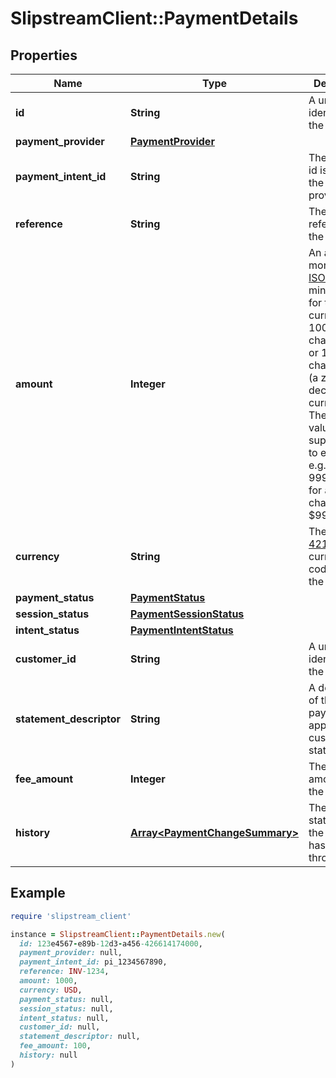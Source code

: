 # SlipstreamClient::PaymentDetails

## Properties

| Name | Type | Description | Notes |
| ---- | ---- | ----------- | ----- |
| **id** | **String** | A unique identifier for the payment | [optional] |
| **payment_provider** | [**PaymentProvider**](PaymentProvider.md) |  | [optional] |
| **payment_intent_id** | **String** | The payment id issued by the payment provider | [optional] |
| **reference** | **String** | The PMS reference for the payment | [optional] |
| **amount** | **Integer** | An amount of money in [ISO-4217](https://en.wikipedia.org/wiki/ISO_4217#Minor_unit_fractions) minor units for the currency, e.g. 100 cents to charge $1.00 or 100 to charge ¥100 (a zero-decimal currency). The amount value supports up to eight digits, e.g. a value of 99999999 for a USD charge of $999,999.99. | [optional] |
| **currency** | **String** | The [ISO-4217](https://en.wikipedia.org/wiki/ISO_4217#List_of_ISO_4217_currency_codes) currency code used by the practice. | [optional] |
| **payment_status** | [**PaymentStatus**](PaymentStatus.md) |  | [optional] |
| **session_status** | [**PaymentSessionStatus**](PaymentSessionStatus.md) |  | [optional] |
| **intent_status** | [**PaymentIntentStatus**](PaymentIntentStatus.md) |  | [optional] |
| **customer_id** | **String** | A unique identifier for the customer | [optional] |
| **statement_descriptor** | **String** | A description of the payment to appear on the customer&#39;s statement | [optional] |
| **fee_amount** | **Integer** | The fee amount for the payment | [optional] |
| **history** | [**Array&lt;PaymentChangeSummary&gt;**](PaymentChangeSummary.md) | The history of state changes the payment has gone through | [optional] |

## Example

```ruby
require 'slipstream_client'

instance = SlipstreamClient::PaymentDetails.new(
  id: 123e4567-e89b-12d3-a456-426614174000,
  payment_provider: null,
  payment_intent_id: pi_1234567890,
  reference: INV-1234,
  amount: 1000,
  currency: USD,
  payment_status: null,
  session_status: null,
  intent_status: null,
  customer_id: null,
  statement_descriptor: null,
  fee_amount: 100,
  history: null
)
```


